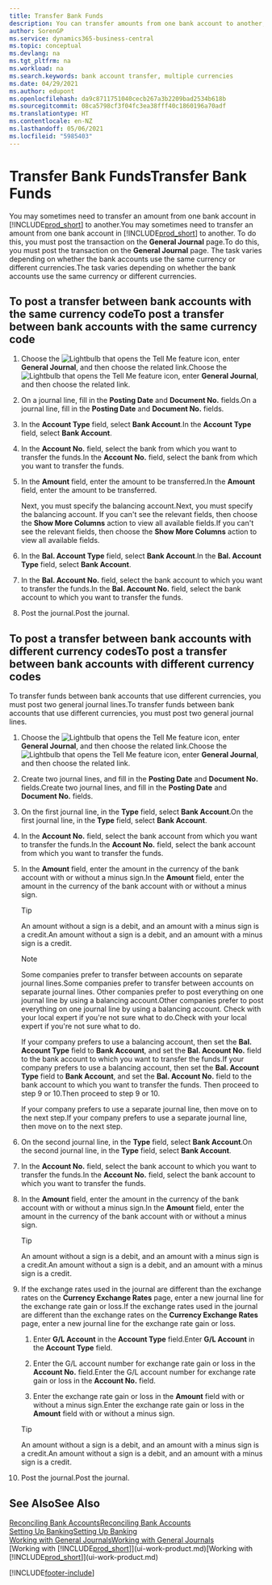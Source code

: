 ```yaml
---
title: Transfer Bank Funds
description: You can transfer amounts from one bank account to another, including different currencies, by posting the transaction in the general journal.
author: SorenGP
ms.service: dynamics365-business-central
ms.topic: conceptual
ms.devlang: na
ms.tgt_pltfrm: na
ms.workload: na
ms.search.keywords: bank account transfer, multiple currencies
ms.date: 04/29/2021
ms.author: edupont
ms.openlocfilehash: da9c8711751040cecb267a3b2209bad2534b618b
ms.sourcegitcommit: 08ca5798cf3f04fc3ea38fff40c1860196a70adf
ms.translationtype: HT
ms.contentlocale: en-NZ
ms.lasthandoff: 05/06/2021
ms.locfileid: "5985403"
---
```

# <a name="transfer-bank-funds"></a><span data-ttu-id="a0856-103">Transfer Bank Funds</span><span class="sxs-lookup"><span data-stu-id="a0856-103">Transfer Bank Funds</span></span>

<span data-ttu-id="a0856-104">You may sometimes need to transfer an amount from one bank account in [!INCLUDE[prod_short](includes/prod_short.md)] to another.</span><span class="sxs-lookup"><span data-stu-id="a0856-104">You may sometimes need to transfer an amount from one bank account in [!INCLUDE[prod_short](includes/prod_short.md)] to another.</span></span> <span data-ttu-id="a0856-105">To do this, you must post the transaction on the **General Journal** page.</span><span class="sxs-lookup"><span data-stu-id="a0856-105">To do this, you must post the transaction on the **General Journal** page.</span></span> <span data-ttu-id="a0856-106">The task varies depending on whether the bank accounts use the same currency or different currencies.</span><span class="sxs-lookup"><span data-stu-id="a0856-106">The task varies depending on whether the bank accounts use the same currency or different currencies.</span></span>

## <a name="to-post-a-transfer-between-bank-accounts-with-the-same-currency-code"></a><span data-ttu-id="a0856-107">To post a transfer between bank accounts with the same currency code</span><span class="sxs-lookup"><span data-stu-id="a0856-107">To post a transfer between bank accounts with the same currency code</span></span>

1. <span data-ttu-id="a0856-108">Choose the ![Lightbulb that opens the Tell Me feature](media/ui-search/search_small.png "Tell me what you want to do") icon, enter **General Journal**, and then choose the related link.</span><span class="sxs-lookup"><span data-stu-id="a0856-108">Choose the ![Lightbulb that opens the Tell Me feature](media/ui-search/search_small.png "Tell me what you want to do") icon, enter **General Journal**, and then choose the related link.</span></span>
2. <span data-ttu-id="a0856-109">On a journal line, fill in the **Posting Date** and **Document No.** fields.</span><span class="sxs-lookup"><span data-stu-id="a0856-109">On a journal line, fill in the **Posting Date** and **Document No.** fields.</span></span>
3. <span data-ttu-id="a0856-110">In the **Account Type** field, select **Bank Account**.</span><span class="sxs-lookup"><span data-stu-id="a0856-110">In the **Account Type** field, select **Bank Account**.</span></span>
4. <span data-ttu-id="a0856-111">In the **Account No.** field, select the bank from which you want to transfer the funds.</span><span class="sxs-lookup"><span data-stu-id="a0856-111">In the **Account No.** field, select the bank from which you want to transfer the funds.</span></span>
5. <span data-ttu-id="a0856-112">In the **Amount** field, enter the amount to be transferred.</span><span class="sxs-lookup"><span data-stu-id="a0856-112">In the **Amount** field, enter the amount to be transferred.</span></span>

    <span data-ttu-id="a0856-113">Next, you must specify the balancing account.</span><span class="sxs-lookup"><span data-stu-id="a0856-113">Next, you must specify the balancing account.</span></span> <span data-ttu-id="a0856-114">If you can't see the relevant fields, then choose the **Show More Columns** action to view all available fields.</span><span class="sxs-lookup"><span data-stu-id="a0856-114">If you can't see the relevant fields, then choose the **Show More Columns** action to view all available fields.</span></span>
6. <span data-ttu-id="a0856-115">In the **Bal. Account Type** field, select **Bank Account**.</span><span class="sxs-lookup"><span data-stu-id="a0856-115">In the **Bal. Account Type** field, select **Bank Account**.</span></span>
7. <span data-ttu-id="a0856-116">In the **Bal. Account No.** field, select the bank account to which you want to transfer the funds.</span><span class="sxs-lookup"><span data-stu-id="a0856-116">In the **Bal. Account No.** field, select the bank account to which you want to transfer the funds.</span></span>
8. <span data-ttu-id="a0856-117">Post the journal.</span><span class="sxs-lookup"><span data-stu-id="a0856-117">Post the journal.</span></span>

## <a name="to-post-a-transfer-between-bank-accounts-with-different-currency-codes"></a><span data-ttu-id="a0856-118">To post a transfer between bank accounts with different currency codes</span><span class="sxs-lookup"><span data-stu-id="a0856-118">To post a transfer between bank accounts with different currency codes</span></span>

<span data-ttu-id="a0856-119">To transfer funds between bank accounts that use different currencies, you must post two general journal lines.</span><span class="sxs-lookup"><span data-stu-id="a0856-119">To transfer funds between bank accounts that use different currencies, you must post two general journal lines.</span></span>

1. <span data-ttu-id="a0856-120">Choose the ![Lightbulb that opens the Tell Me feature](media/ui-search/search_small.png "Tell me what you want to do") icon, enter **General Journal**, and then choose the related link.</span><span class="sxs-lookup"><span data-stu-id="a0856-120">Choose the ![Lightbulb that opens the Tell Me feature](media/ui-search/search_small.png "Tell me what you want to do") icon, enter **General Journal**, and then choose the related link.</span></span>
2. <span data-ttu-id="a0856-121">Create two journal lines, and fill in the **Posting Date** and **Document No.** fields.</span><span class="sxs-lookup"><span data-stu-id="a0856-121">Create two journal lines, and fill in the **Posting Date** and **Document No.** fields.</span></span>
3. <span data-ttu-id="a0856-122">On the first journal line, in the **Type** field, select **Bank Account**.</span><span class="sxs-lookup"><span data-stu-id="a0856-122">On the first journal line, in the **Type** field, select **Bank Account**.</span></span>
4. <span data-ttu-id="a0856-123">In the **Account No.** field, select the bank account from which you want to transfer the funds.</span><span class="sxs-lookup"><span data-stu-id="a0856-123">In the **Account No.** field, select the bank account from which you want to transfer the funds.</span></span>
5. <span data-ttu-id="a0856-124">In the **Amount** field, enter the amount in the currency of the bank account with or without a minus sign.</span><span class="sxs-lookup"><span data-stu-id="a0856-124">In the **Amount** field, enter the amount in the currency of the bank account with or without a minus sign.</span></span>

    > [!TIP]
    > <span data-ttu-id="a0856-125">An amount without a sign is a debit, and an amount with a minus sign is a credit.</span><span class="sxs-lookup"><span data-stu-id="a0856-125">An amount without a sign is a debit, and an amount with a minus sign is a credit.</span></span>

    > [!NOTE]
    > <span data-ttu-id="a0856-126">Some companies prefer to transfer between accounts on separate journal lines.</span><span class="sxs-lookup"><span data-stu-id="a0856-126">Some companies prefer to transfer between accounts on separate journal lines.</span></span> <span data-ttu-id="a0856-127">Other companies prefer to post everything on one journal line by using a balancing account.</span><span class="sxs-lookup"><span data-stu-id="a0856-127">Other companies prefer to post everything on one journal line by using a balancing account.</span></span> <span data-ttu-id="a0856-128">Check with your local expert if you're not sure what to do.</span><span class="sxs-lookup"><span data-stu-id="a0856-128">Check with your local expert if you're not sure what to do.</span></span>
    >
    > <span data-ttu-id="a0856-129">If your company prefers to use a balancing account, then set the **Bal. Account Type** field to **Bank Account**, and set the **Bal. Account No.** field to the bank account to which you want to transfer the funds.</span><span class="sxs-lookup"><span data-stu-id="a0856-129">If your company prefers to use a balancing account, then set the **Bal. Account Type** field to **Bank Account**, and set the **Bal. Account No.** field to the bank account to which you want to transfer the funds.</span></span> <span data-ttu-id="a0856-130">Then proceed to step 9 or 10.</span><span class="sxs-lookup"><span data-stu-id="a0856-130">Then proceed to step 9 or 10.</span></span>
    >
    > <span data-ttu-id="a0856-131">If your company prefers to use a separate journal line, then move on to the next step.</span><span class="sxs-lookup"><span data-stu-id="a0856-131">If your company prefers to use a separate journal line, then move on to the next step.</span></span>
6. <span data-ttu-id="a0856-132">On the second journal line, in the **Type** field, select **Bank Account**.</span><span class="sxs-lookup"><span data-stu-id="a0856-132">On the second journal line, in the **Type** field, select **Bank Account**.</span></span>
7. <span data-ttu-id="a0856-133">In the **Account No.** field, select the bank account to which you want to transfer the funds.</span><span class="sxs-lookup"><span data-stu-id="a0856-133">In the **Account No.** field, select the bank account to which you want to transfer the funds.</span></span>
8. <span data-ttu-id="a0856-134">In the **Amount** field, enter the amount in the currency of the bank account with or without a minus sign.</span><span class="sxs-lookup"><span data-stu-id="a0856-134">In the **Amount** field, enter the amount in the currency of the bank account with or without a minus sign.</span></span>

    > [!TIP]
    > <span data-ttu-id="a0856-135">An amount without a sign is a debit, and an amount with a minus sign is a credit.</span><span class="sxs-lookup"><span data-stu-id="a0856-135">An amount without a sign is a debit, and an amount with a minus sign is a credit.</span></span>
9. <span data-ttu-id="a0856-136">If the exchange rates used in the journal are different than the exchange rates on the **Currency Exchange Rates** page, enter a new journal line for the exchange rate gain or loss.</span><span class="sxs-lookup"><span data-stu-id="a0856-136">If the exchange rates used in the journal are different than the exchange rates on the **Currency Exchange Rates** page, enter a new journal line for the exchange rate gain or loss.</span></span>  

    1. <span data-ttu-id="a0856-137">Enter **G/L Account** in the **Account Type** field.</span><span class="sxs-lookup"><span data-stu-id="a0856-137">Enter **G/L Account** in the **Account Type** field.</span></span>  

    2. <span data-ttu-id="a0856-138">Enter the G/L account number for exchange rate gain or loss in the **Account No.** field.</span><span class="sxs-lookup"><span data-stu-id="a0856-138">Enter the G/L account number for exchange rate gain or loss in the **Account No.** field.</span></span>  

    3. <span data-ttu-id="a0856-139">Enter the exchange rate gain or loss in the **Amount** field with or without a minus sign.</span><span class="sxs-lookup"><span data-stu-id="a0856-139">Enter the exchange rate gain or loss in the **Amount** field with or without a minus sign.</span></span>

    > [!TIP]
    > <span data-ttu-id="a0856-140">An amount without a sign is a debit, and an amount with a minus sign is a credit.</span><span class="sxs-lookup"><span data-stu-id="a0856-140">An amount without a sign is a debit, and an amount with a minus sign is a credit.</span></span>
10. <span data-ttu-id="a0856-141">Post the journal.</span><span class="sxs-lookup"><span data-stu-id="a0856-141">Post the journal.</span></span>

## <a name="see-also"></a><span data-ttu-id="a0856-142">See Also</span><span class="sxs-lookup"><span data-stu-id="a0856-142">See Also</span></span>

[<span data-ttu-id="a0856-143">Reconciling Bank Accounts</span><span class="sxs-lookup"><span data-stu-id="a0856-143">Reconciling Bank Accounts</span></span>](bank-manage-bank-accounts.md)  
[<span data-ttu-id="a0856-144">Setting Up Banking</span><span class="sxs-lookup"><span data-stu-id="a0856-144">Setting Up Banking</span></span>](bank-setup-banking.md)  
[<span data-ttu-id="a0856-145">Working with General Journals</span><span class="sxs-lookup"><span data-stu-id="a0856-145">Working with General Journals</span></span>](ui-work-general-journals.md)  
<span data-ttu-id="a0856-146">[Working with [!INCLUDE[prod_short](includes/prod_short.md)]](ui-work-product.md)</span><span class="sxs-lookup"><span data-stu-id="a0856-146">[Working with [!INCLUDE[prod_short](includes/prod_short.md)]](ui-work-product.md)</span></span>


[!INCLUDE[footer-include](includes/footer-banner.md)]